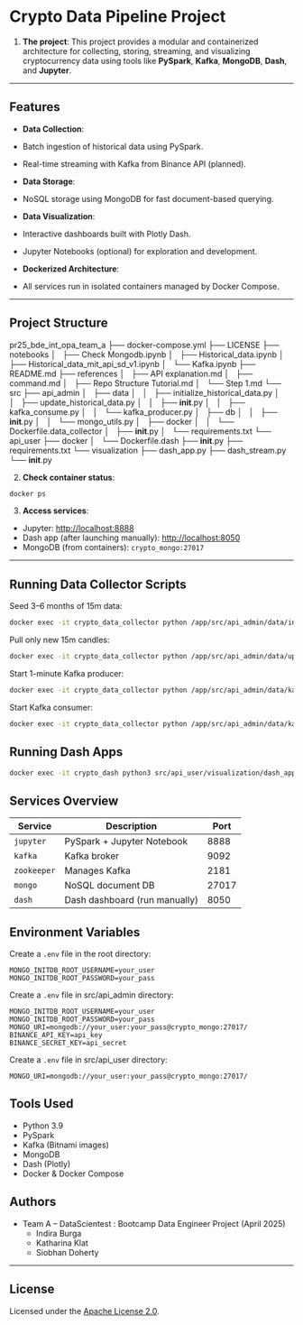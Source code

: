 # Crypto Data Pipeline Project

 1. **The project**:
This project provides a modular and containerized architecture for collecting, storing, streaming, and visualizing cryptocurrency data using tools like **PySpark**, **Kafka**, **MongoDB**, **Dash**, and **Jupyter**.

---

## Features

-  **Data Collection**:
  - Batch ingestion of historical data using PySpark.
  - Real-time streaming with Kafka from Binance API (planned).
  
-  **Data Storage**:
  - NoSQL storage using MongoDB for fast document-based querying.

-  **Data Visualization**:
  - Interactive dashboards built with Plotly Dash.
  - Jupyter Notebooks (optional) for exploration and development.

-  **Dockerized Architecture**:
  - All services run in isolated containers managed by Docker Compose.

---

##  Project Structure
pr25_bde_int_opa_team_a
├── docker-compose.yml
├── LICENSE
├── notebooks
│   ├── Check Mongodb.ipynb
│   ├── Historical_data.ipynb
│   ├── Historical_data_mit_api_sd_v1.ipynb
│   └── Kafka.ipynb
├── README.md
├── references
│   ├── API explanation.md
│   ├── command.md
│   ├── Repo Structure Tutorial.md
│   └── Step 1.md
└── src
    ├── api_admin
    │   ├── data
    │   │   ├── initialize_historical_data.py
    │   │   ├── update_historical_data.py
    │   │   ├── __init__.py
    │   │   ├── kafka_consume.py
    │   │   └── kafka_producer.py
    │   ├── db
    │   │   ├── __init__.py
    │   │   └── mongo_utils.py
    │   ├── docker
    │   │   └── Dockerfile.data_collector
    │   ├── __init__.py
    │   └── requirements.txt
    └── api_user
        ├── docker
        │   └── Dockerfile.dash
        ├── __init__.py
        ├── requirements.txt
        └── visualization
            ├── dash_app.py
            ├── dash_stream.py
            └── __init__.py

2. **Check container status**:

```bash
docker ps
```

3. **Access services**:

* Jupyter: [http://localhost:8888](http://localhost:8888)
* Dash app (after launching manually): [http://localhost:8050](http://localhost:8050)
* MongoDB (from containers): `crypto_mongo:27017`
---

## Running Data Collector Scripts 
Seed 3–6 months of 15m data: 
```bash
docker exec -it crypto_data_collector python /app/src/api_admin/data/initialize_historical_data.py
```
Pull only new 15m candles:
```bash
docker exec -it crypto_data_collector python /app/src/api_admin/data/update_historical_data.py
```
Start 1-minute Kafka producer:
```bash
docker exec -it crypto_data_collector python /app/src/api_admin/data/kafka_producer.py
```
Start Kafka consumer:
```bash
docker exec -it crypto_data_collector python /app/src/api_admin/data/kafka_consumer.py
``````


## Running Dash Apps

```bash
docker exec -it crypto_dash python3 src/api_user/visualization/dash_app.py
```


## Services Overview

| Service     | Description                   | Port  |
| ----------- | ----------------------------- | ----- |
| `jupyter`   | PySpark + Jupyter Notebook    | 8888  |
| `kafka`     | Kafka broker                  | 9092  |
| `zookeeper` | Manages Kafka                 | 2181  |
| `mongo`     | NoSQL document DB             | 27017 |
| `dash`      | Dash dashboard (run manually) | 8050  |


## Environment Variables

Create a `.env` file in the root directory:

```dotenv
MONGO_INITDB_ROOT_USERNAME=your_user
MONGO_INITDB_ROOT_PASSWORD=your_pass
```

Create a `.env` file in src/api_admin directory:
```dotenv
MONGO_INITDB_ROOT_USERNAME=your_user
MONGO_INITDB_ROOT_PASSWORD=your_pass
MONGO_URI=mongodb://your_user:your_pass@crypto_mongo:27017/
BINANCE_API_KEY=api_key
BINANCE_SECRET_KEY=api_secret
```

Create a `.env` file in src/api_user directory:

```dotenv
MONGO_URI=mongodb://your_user:your_pass@crypto_mongo:27017/
```
## Tools Used

* Python 3.9
* PySpark
* Kafka (Bitnami images)
* MongoDB
* Dash (Plotly)
* Docker & Docker Compose


## Authors

* Team A – DataScientest : Bootcamp Data Engineer Project (April 2025)
  * Indira Burga 
  * Katharina Klat
  * Siobhan Doherty


---

## License

Licensed under the [Apache License 2.0](./LICENSE).
